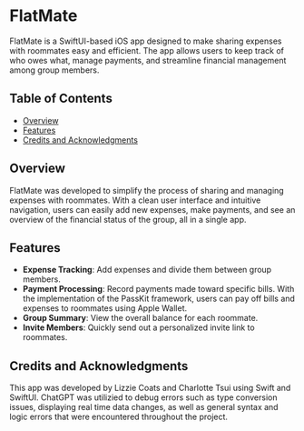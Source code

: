 # FlatMate

FlatMate is a SwiftUI-based iOS app designed to make sharing expenses with roommates easy and efficient. The app allows users to keep track of who owes what, manage payments, and streamline financial management among group members.

## Table of Contents
- [Overview](#overview)
- [Features](#features)
- [Credits and Acknowledgments](#credits-and-acknowledgments)

## Overview
FlatMate was developed to simplify the process of sharing and managing expenses with roommates. With a clean user interface and intuitive navigation, users can easily add new expenses, make payments, and see an overview of the financial status of the group, all in a single app.

## Features
- **Expense Tracking**: Add expenses and divide them between group members.
- **Payment Processing**: Record payments made toward specific bills. With the implementation of the PassKit framework, users can pay off bills and expenses to roommates using Apple Wallet.
- **Group Summary**: View the overall balance for each roommate.
- **Invite Members**: Quickly send out a personalized invite link to roommates.

## Credits and Acknowledgments
This app was developed by Lizzie Coats and Charlotte Tsui using Swift and SwiftUI. ChatGPT was utilizied to debug errors such as type conversion issues, displaying real time data changes, as well as general syntax and logic errors that were encountered throughout the project.


